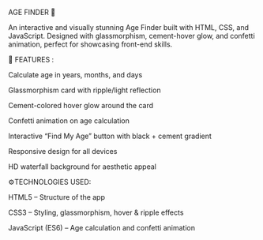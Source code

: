 AGE FINDER 🌟

An interactive and visually stunning Age Finder built with HTML, CSS, and JavaScript. Designed with glassmorphism, cement-hover glow, and confetti animation, perfect for showcasing front-end skills.

🎨 FEATURES :

Calculate age in years, months, and days

Glassmorphism card with ripple/light reflection

Cement-colored hover glow around the card

Confetti animation on age calculation

Interactive “Find My Age” button with black + cement gradient

Responsive design for all devices

HD waterfall background for aesthetic appeal

⚙️TECHNOLOGIES USED:

HTML5 – Structure of the app

CSS3 – Styling, glassmorphism, hover & ripple effects

JavaScript (ES6) – Age calculation and confetti animation
